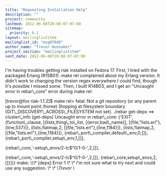```yaml
---
title: "Requesting Installation Help"
description: ""
project: community
lastmod: 2012-06-08T20:08:07-07:00
sitemap:
  priority: 0.2
layout: mailinglistitem
mailinglist_id: "msg07648"
author_name: "Trevor Hunsaker"
project_section: "mailinglistitem"
sent_date: 2012-06-08T20:08:07-07:00
---
```



I'm having troubles getting riak installed on Fedora 17. First, I tried
with the packaged Erlang (R15B01). make rel complained about my Erlang
version. It didn't work to changing the version regex everywhere I could
find, though it's possible I missed some. Then, I built R14B03, and I get
an "Uncaught error in rebar\\_core" error during make rel:

[trevor@fox riak-1.1.2]$ make rel&gt;
fatal: Not a git repository (or any parent up to mount point /home)
Stopping at filesystem boundary (GIT\\_DISCOVERY\\_ACROSS\\_FILESYSTEM not set).
./rebar get-deps
==&gt; cluster\\_info (get-deps)
Uncaught error in rebar\\_core: {'EXIT',
 {function\\_clause,
 [{lists,thing\\_to\\_list,
 [{error,bad\\_name}],
 [{file,"lists.erl"},{line,537}]},
 {lists,flatmap,2,
 [{file,"lists.erl"},{line,1184}]},
 {lists,flatmap,2,
 [{file,"lists.erl"},{line,1184}]},
 {rebar\\_port\\_compiler,default\\_env,0,[]},
 {rebar\\_port\\_compiler,setup\\_env,1,[]},

 {rebar\\_core,'-setup\\_envs/2-lc$^0/1-0-',2,[]},

 {rebar\\_core,'-setup\\_envs/2-lc$^0/1-0-',2,[]},
 {rebar\\_core,setup\\_envs,2,[]}]}}
make: \\*\\*\\* [deps] Error 1
\\*
\\*
I'm not sure what to try next and could use any suggestion.
\\*
\\*
\\*Trevor \\*
